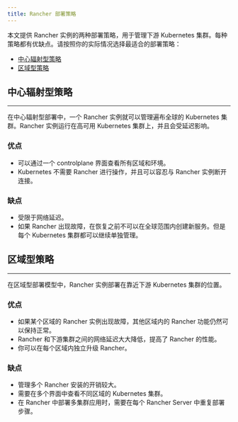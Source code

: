```yaml
---
title: Rancher 部署策略
---
```


本文提供 Rancher 实例的两种部署策略，用于管理下游 Kubernetes 集群。每种策略都有优缺点。请按照你的实际情况选择最适合的部署策略：

* [中心辐射型策略](#中心辐射型策略)
* [区域型策略](#区域型策略)

## 中心辐射型策略
---

在中心辐射型部署中，一个 Rancher 实例就可以管理遍布全球的 Kubernetes 集群。Rancher 实例运行在高可用 Kubernetes 集群上，并且会受延迟影响。

### 优点

* 可以通过一个 controlplane 界面查看所有区域和环境。
* Kubernetes 不需要 Rancher 进行操作，并且可以容忍与 Rancher 实例断开连接。

### 缺点

* 受限于网络延迟。
* 如果 Rancher 出现故障，在恢复之前不可以在全球范围内创建新服务。但是每个 Kubernetes 集群都可以继续单独管理。

## 区域型策略
---
在区域型部署模型中，Rancher 实例部署在靠近下游 Kubernetes 集群的位置。

### 优点

* 如果某个区域的 Rancher 实例出现故障，其他区域内的 Rancher 功能仍然可以保持正常。
* Rancher 和下游集群之间的网络延迟大大降低，提高了 Rancher 的性能。
* 你可以在每个区域内独立升级 Rancher。

### 缺点

* 管理多个 Rancher 安装的开销较大。
* 需要在多个界面中查看不同区域的 Kubernetes 集群。
* 在 Rancher 中部署多集群应用时，需要在每个 Rancher Server 中重复部署步骤。
